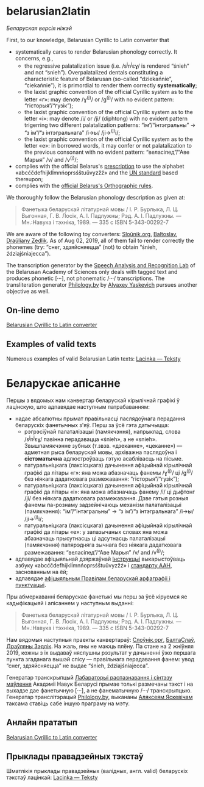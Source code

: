 # belarusian2latin

*Беларуская версія ніжэй* 

First, to our knowledge, Belarusian Cyrillic to Latin converter that
 - systematically cares to render Belarusian phonology correctly. It concerns, e.g.,
   - the regressive palatalization issue (i.e. /s<sup>j</sup>n<sup>j</sup>ɛɣ/ is rendered “śnieh“ and not “snieh”). Overpalatalized dentals constituting a characteristic feature of Belarusan (so-called “dziekańnie”, “ciekańnie”), it is primordial to render them correctly **systematically**; 
   - the laxist graphic convention of the official Cyrillic system as to the letter «г»: may denote /ɣ<sup>(j)</sup>/ or /g<sup>(j)</sup>/ with no evident pattern: “гісторыя”/“гузік”);
   - the laxist graphic convention of the official Cyrillic system as to the letter «і»: may denote /і/ or /jі/ (diphtong) with no evident pattern trigerring two different palatalization patterns: “ім”/“інтэгральны” → “з ім”/“з інтэгральнага” /і→ы/ /jі→<sup>(j)</sup>i/;
   - the laxist graphic convention of the official Cyrillic system as to the letter «e»: in borrowed words, it may confer or not palatalization to the previous consonant with no evident pattern: “веласіпед”/“Аве Марыя” /v/ and /v<sup>(j)</sup>/;
- complies with the official Belarus's [prescription](https://be.wikipedia.org/wiki/%D0%86%D0%BD%D1%81%D1%82%D1%80%D1%83%D0%BA%D1%86%D1%8B%D1%8F_%D0%BF%D0%B0_%D1%82%D1%80%D0%B0%D0%BD%D1%81%D0%BB%D1%96%D1%82%D0%B0%D1%80%D0%B0%D1%86%D1%8B%D1%96) to use the alphabet «abcćčdefhijklĺmnńoprsśštuŭvyzžź» and the [UN standard](https://unstats.un.org/unsd/geoinfo/UNGEGN/docs/9th-uncsgn-docs/crp/9th_UNCSGN_e-conf-98-crp-21.pdf)  based thereupon;
 - complies with the [official Belarus's Orthographic rules](https://be.wikipedia.org/wiki/%D0%9F%D1%80%D0%B0%D0%B2%D1%96%D0%BB%D1%8B_%D0%B1%D0%B5%D0%BB%D0%B0%D1%80%D1%83%D1%81%D0%BA%D0%B0%D0%B9_%D0%B0%D1%80%D1%84%D0%B0%D0%B3%D1%80%D0%B0%D1%84%D1%96%D1%96_%D1%96_%D0%BF%D1%83%D0%BD%D0%BA%D1%82%D1%83%D0%B0%D1%86%D1%8B%D1%96_(2008)).

We thoroughly follow the Belarusian phonology description as given at:

> Фанетыка беларускай літатурнай мовы / І. Р. Бурлыка, Л. Ц. Выгонная, Г. В. Лосік, А. І. Падлужны; Рэд. А. І. Падлужны. — Мн.:Навука і тэхніка, 1989. — 335 с ISBN 5-343-00292-7

We are aware of the following toy converters: [Sloŭnik.org](http://slounik.org/lat), [Baltoslav](http://baltoslav.eu/lat/), [Draŭliany Zedlik](http://www.zedlik.com/pragramy/kir2lac-online/). As of Aug  02, 2019, all of them fail to render correctly the phonemes (try: “снег, здзяйсняецца” (not) to obtain “śnieh, ździajśniajecca”).

The transcription generator by the [Speech Analysis and Recognition Lab](https://www.corpus.by/TranscriptionGenerator/?lang=be) of the Belarusan Academy of Sciences only deals with tagged text and produces phonetic [···], not phonematic /···/ transcriptions.  The transliteration generator [Philology.by](https://tools.philology.by/latbe) by [Alyaxey Yaskevich](https://yaskevich.com/)  pursues another objective as well.

## On-line demo
[Belarusian Cyrillic to Latin converter](https://seveleu.com/lacinka/converter)

## Examples of valid texts

Numerous examples of valid Belarusian Latin texts: [Lacinka — Teksty](https://lacinka.teksty.seveleu.com/)

# Беларускае апісанне

Першы з вядомых нам канвертар беларускай кірылічнай графікі ў лацінскую, што адпавядае наступным патрабаванням:
 - надае абсалютны прымат правільнасці паслядоўнага перадання беларускіх фанетычных з'яў. Перш за ўсё гэта датычыцца:
   - рэгрэсіўнай палаталізацыі (памякчэння), напрыклад, слова /s<sup>j</sup>n<sup>j</sup>ɛɣ/ павінна перадавацца «śnieh», а не «snieh». Звышпамякчэнне зубных (т.звзв. «дзеканне», «цеканне») — адметная рыса беларускай мовы, архіважна паслядоўна і **сістэматычна** адлюстроўваць гэтую асаблівасць на пісьме. 
   - патуральніцкага (лаксісцкага) дачынення афіцыйнай кірылічнай графікі да літары «г»: яна можа абазначаць фанемы /ɣ<sup>(j)</sup>/ ці /g<sup>(j)</sup>/ без ніякага дадатковага размежавання:  “гісторыя”/“гузік”);
   - патуральніцкага (лаксісцкага) дачынення афіцыйнай кірылічнай графікі да літары «і»: яна можа абазначаць фанему /і/ ці дыфтонг /jі/ без ніякага дадатковага размежавання. Дзве гэтыя розныя фанемы па-рознаму задзейнічаюць механізм палаталізацыі (памякчэння): “ім”/“інтэгральны” → “з ім”/“з інтэгральнага” /і→ы/ /jі→<sup>(j)</sup>i/;
   - патуральніцкага (лаксісцкага) дачынення афіцыйнай кірылічнай графікі да літары «е»: у запазычаных словах яна можа абазначаць прысутнасць ці адсутнасць палаталізацыі (памякчэння) папярэдняга зычнага без ніякага дадатковага размежавання: “веласіпед”/“Аве Марыя” /v/ and /v<sup>(j)</sup>/;
- адпавядае афіцыяльнай дзяржаўнай [Інструкцыі](https://be.wikipedia.org/wiki/%D0%86%D0%BD%D1%81%D1%82%D1%80%D1%83%D0%BA%D1%86%D1%8B%D1%8F_%D0%BF%D0%B0_%D1%82%D1%80%D0%B0%D0%BD%D1%81%D0%BB%D1%96%D1%82%D0%B0%D1%80%D0%B0%D1%86%D1%8B%D1%96) выкарыстоўваць азбуку «abcćčdefhijklĺmnńoprsśštuŭvyzžź» і [стандарту ААН](https://unstats.un.org/unsd/geoinfo/UNGEGN/docs/9th-uncsgn-docs/crp/9th_UNCSGN_e-conf-98-crp-21.pdf), заснованным на ёй;
 - адпавядае [афіцыяльным Правілам беларускай арфаграфіі і пунктуацыі](https://be.wikipedia.org/wiki/%D0%9F%D1%80%D0%B0%D0%B2%D1%96%D0%BB%D1%8B_%D0%B1%D0%B5%D0%BB%D0%B0%D1%80%D1%83%D1%81%D0%BA%D0%B0%D0%B9_%D0%B0%D1%80%D1%84%D0%B0%D0%B3%D1%80%D0%B0%D1%84%D1%96%D1%96_%D1%96_%D0%BF%D1%83%D0%BD%D0%BA%D1%82%D1%83%D0%B0%D1%86%D1%8B%D1%96_(2008)).

Пры абмеркаванні беларускае фанетыкі мы перш за ўсё кіруемся яе кадыфікацыяй і апісаннем у наступным выданні:

> Фанетыка беларускай літатурнай мовы / І. Р. Бурлыка, Л. Ц. Выгонная, Г. В. Лосік, А. І. Падлужны; Рэд. А. І. Падлужны. — Мн.:Навука і тэхніка, 1989. — 335 с ISBN 5-343-00292-7

Нам вядомыя наступныя праекты канвертараў: [Слоўнік.орг](http://slounik.org/lat), [БалтаСлаў](http://baltoslav.eu/lat/), [Драўляны Зэдлік](http://www.zedlik.com/pragramy/kir2lac-online/). На жаль, яны не маюць плёну. Па стане на 2 жніўняя 2019, кожны з іх выдаваў няслушны рэзультат у дачыненні ўжо першага пункта згаданага вышэй спісу — правільнага перадавання фанем: увод “снег, здзяйсняецца” не выдае “śnieh, ździajśniajecca”.

Генератар транскрыпцый [Лабараторыі распазнавання і сінтэзу маўлення](https://www.corpus.by/TranscriptionGenerator/?lang=be) Акадэміі Навук Беларусі прымае толькі размечаны тэкст і на выхадзе дае фанетычную [···], а не фанематычную  /···/ транскрыпцыю.  Генератар транслітэрацый [Philology.by](https://tools.philology.by/latbe), выкананы [Аляксеям Яскевічам](https://yaskevich.com/) таксама ставіць сабе іншую праграму на мэту.

## Анлайн прататып
[Belarusian Cyrillic to Latin converter](https://seveleu.com/lacinka/converter)

## Прыклады правадзейных тэкстаў

Шматлікія прыклады правадзейных (валідных, англ. valid) беларускіх тэкстаў лацінкай: [Lacinka — Teksty](https://lacinka.teksty.seveleu.com/)
